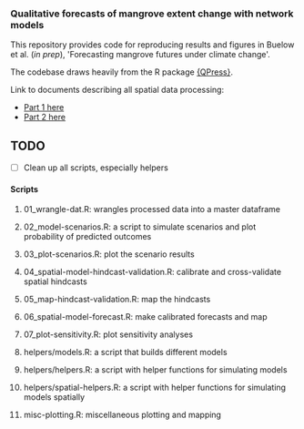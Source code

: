 ### Qualitative forecasts of mangrove extent change with network models

This repository provides code for reproducing results and figures in Buelow et al. (*in prep*), 'Forecasting mangrove futures under climate change'.

The codebase draws heavily from the R package [{QPress}](https://github.com/SWotherspoon/QPress).

Link to documents describing all spatial data processing:

-   [Part 1 here](https://mangrove-climate-risk-mapping.netlify.app/)
-   [Part 2 here](https://mangrove-climate-risk-mapping-2.netlify.app/)

## TODO

- [ ] Clean up all scripts, especially helpers

#### Scripts

1.  01_wrangle-dat.R: wrangles processed data into a master dataframe

2.  02_model-scenarios.R: a script to simulate scenarios and plot probability of predicted outcomes

3.  03_plot-scenarios.R: plot the scenario results

4.  04_spatial-model-hindcast-validation.R: calibrate and cross-validate spatial hindcasts

5.  05_map-hindcast-validation.R: map the hindcasts

7.  06_spatial-model-forecast.R: make calibrated forecasts and map

7.  07_plot-sensitivity.R: plot sensitivity analyses

8.  helpers/models.R: a script that builds different models

9.  helpers/helpers.R: a script with helper functions for simulating models

10. helpers/spatial-helpers.R: a script with helper functions for simulating models spatially

11. misc-plotting.R: miscellaneous plotting and mapping

